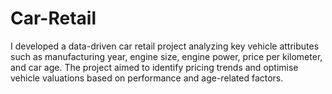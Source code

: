 # Car-Retail
I developed a data-driven car retail project analyzing key vehicle attributes such as manufacturing year, engine size, engine power, price per kilometer, and car age. The project aimed to identify pricing trends and optimise vehicle valuations based on performance and age-related factors.
